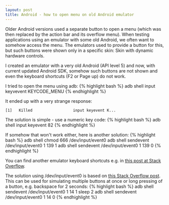 ```yaml
---
layout: post
title: Android - how to open menu on old Android emulator
---
```


Older Android versions used a separate button to open a menu (which was then replaced by the action bar and its overflow menu). When testing applications using an emulator with some old Android, we often want to somehow access the menu. The emulators used to provide a button for this, but such buttons were shown only in a specific skin: Skin with dynamic hardware controls.

I created an emulator with a very old Android (API level 5) and now, with current updated Android SDK, somehow such buttons are not shown and even the keyboard shortcuts (F2 or Page up) do not work.

I tried to open the menu using adb:
{% highlight bash %}
adb shell input keyvevent KEYCODE_MENU
{% endhighlight %}

It ended up with a very strange response:

```
[1]   Killed                  input keyevent K...
```

The solution is simple - use a numeric key code:
{% highlight bash %}
adb shell input keyevent 82
{% endhighlight %}

If somehow that won't work either, here is another solution:
{% highlight bash %}
adb shell chmod 666 /dev/input/event0
adb shell sendevent /dev/input/event0 1 139 1
adb shell sendevent /dev/input/event0 1 139 0
{% endhighlight %}

You can find another emulator keyboard shortcuts e.g. in [this post at Stack Overflow](http://stackoverflow.com/a/14606911).

The solution using /dev/input/event0 is based on [this Stack Overflow post](http://superuser.com/a/962048). This can be used for simulating multiple buttons at once or long pressing of a button, e.g. backspace for 2 seconds:
{% highlight bash %}
adb shell sendevent /dev/input/event0 1 14 1
sleep 2
adb shell sendevent /dev/input/event0 1 14 0
{% endhighlight %}


